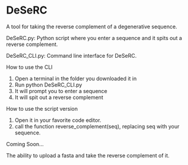 # DeSeRC

A tool for taking the reverse complement of a degenerative sequence.

DeSeRC.py: Python script where you enter a sequence and it spits out a reverse complement.

DeSeRC_CLI.py: Command line interface for DeSeRC.

How to use the CLI
1. Open a terminal in the folder you downloaded it in
2. Run python DeSeRC_CLI.py
3. It will prompt you to enter a sequence
4. It will spit out a reverse complement

How to use the script version
1. Open it in your favorite code editor.
2. call the function reverse_complement(seq), replacing seq with your sequence.

Coming Soon...

The ability to upload a fasta and take the reverse complement of it. 
